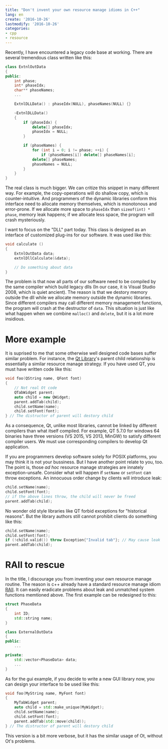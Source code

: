 ```yaml
---
title: "Don't invent your own resource manage idioms in C++" 
lang: en
create: '2016-10-26'
lastmodify: '2016-10-26'
categories:
- cpp
- resource
---
```



Recently, I have encountered a legacy code base at working. There are several tremendous class written like this:

```c++
class ExtnlOutData
{
public:
    int phase;
    int* phaseIdx;
    char** phaseNames;
    ...

    ExtnlDLLData() : phaseIdx(NULL), phaseNames(NULL) {}

    ~ExtnlDLLData()
    {
        if (phaseIdx) {
            delete[] phaseIdx;
            phaseIdx = NULL;
        }

        if (phaseNames) {
            for (int i = 0; i != phase; ++i) {
                if (phaseNames[i]) delete[] phaseNames[i];
            delete[] phaseNames;
            phaseNames = NULL;
        }
    }
}
```

The real class is much bigger. We can critize this snippet in many different way. For example, the copy-operations will do shallow copy, which is counter-intuitive. And programmers of the dynamic libraries conform this interface need to allocate memory themselves, which is monotonous and error-prone. If we allocate more space to `phaseIdx` than `sizeof(int) * phase`, memory leak happens; if we allocate less space, the program will crash mysteriously.

I want to focus on the "DLL" part today. This class is designed as an interface of customized plug-ins for our software. It was used like this:

```c++
void calculate ()
{
    ExtnlOutData data;
    extnlDllCalculate(&data);

    // Do something about data
}
```

The problem is that now all parts of our software need to be compiled by the same compiler which build legacy dlls (In our case, it is Visual Studio 2008, which is quiet ancient). The reason is that we destory memory outside the dll while we allocate memory outside the dynamic libraries. Since different compilers may call different memory management functions, the program will crash at the destructor of `data`. This situation is just like what happen when we combine `malloc()` and `delete`, but it is a lot more insidious.


# More example

It is suprised to me that some otherwise well designed code bases suffer similar problem. For instance, the [Qt Library](http://www.qt-project.org)'s parent child relationship is essentially a similar resource manage strategy. If you have used QT, you must have written code like this:

```c++
void foo(QString name, QFont font)
{
    // Not real Ot code
    QTabWidget parent;
    auto child = new QWidget;
    parent.addTab(child);
    child.setName(name);
    child.setFont(font);
} // The distructor of parent will destory child
```

As a consequence, Qt, unlike most libraries, cannot be linked by different compilers than what itself compiled. For example, QT 5.7.0 for windows 64 binaries have three versions (VS 2015, VS 2013, MinGW) to satisfy different compiler users. We must use corresponding compilers to develop Qt application.

If you are programmers develop software solely for POSIX platforms, you may think it is not your bussiness. But I have another point relate to you, too. The point is, those *ad hoc* resource manage strategies are innately exception-unsafe. Consider what will happen if `setName` or `setFont` can throw exceptions. An innocuous order change by clients will introduce leak:

```c++
child.setName(name);
child.setFont(font);
// if the above lines throw, the child will never be freed
parent.addTab(child);
```

No wonder old style libraries like QT forbid exceptions for "historical reasons". But the library authors still cannot prohibit clients do something like this:

```c++
child.setName(name);
child.setFont(font);
if (!child.valid()) throw Exception{"Invalid tab"}; // May cause leak
parent.addTab(child);
```


# RAII to rescue

In the title, I discourage you from inventing your own resource manage routine. The reason is c++ already have a standard resource manage idiom [RAII](https://en.wikipedia.org/wiki/Resource_acquisition_is_initialization). It can easily eradicate problems about leak and unmatched system functions memtioned above. The first example can be redesigned to this:

```c++
struct PhaseData
{
    int ID;
    std::string name;
}

class ExternalOutData
{
public:
    ...

private:
    std::vector<PhaseData> data;
    ...
}
```

As for the gui example, if you decide to write a new GUI library now, you can design your interface to be used like this:

```c++
void foo(MyString name, MyFont font)
{
    MyTabWidget parent;
    auto child = std::make_unique(MyWidget);
    child.setName(name);
    child.setFont(font);
    parent.addTab(std::move(child));
} // The distructor of parent will destory child
```

This version is a bit more verbose, but it has the similar usage of Ot, without Ot's problems.
